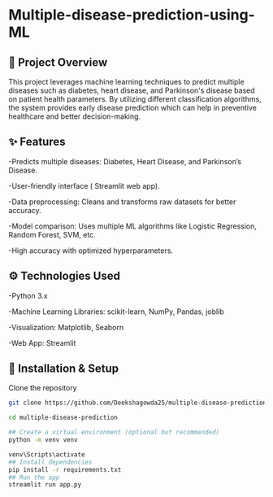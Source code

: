 # Multiple-disease-prediction-using-ML 
## 📌 Project Overview

This project leverages machine learning techniques to predict multiple diseases such as diabetes, heart disease, and Parkinson's disease based on patient health parameters.
By utilizing different classification algorithms, the system provides early disease prediction which can help in preventive healthcare and better decision-making.

## ✨ Features
-Predicts multiple diseases: Diabetes, Heart Disease, and Parkinson’s Disease.

-User-friendly interface ( Streamlit web app).

-Data preprocessing: Cleans and transforms raw datasets for better accuracy.

-Model comparison: Uses multiple ML algorithms like Logistic Regression, Random Forest, SVM, etc.

-High accuracy with optimized hyperparameters.

## ⚙️ Technologies Used
-Python 3.x

-Machine Learning Libraries: scikit-learn, NumPy, Pandas, joblib

-Visualization: Matplotlib, Seaborn

-Web App: Streamlit

## 🚀 Installation & Setup
Clone the repository
```bash
git clone https://github.com/Deekshagowda25/multiple-disease-prediction.git

cd multiple-disease-prediction

## Create a virtual environment (optional but recommended)
python -m venv venv

venv\Scripts\activate
## Install dependencies
pip install -r requirements.txt
## Run the app 
streamlit run app.py

